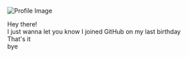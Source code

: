 ![Profile Image](profile.JPG)

Hey there!   
I just wanna let you know I joined GitHub on my last birthday  
That's it   
bye   
